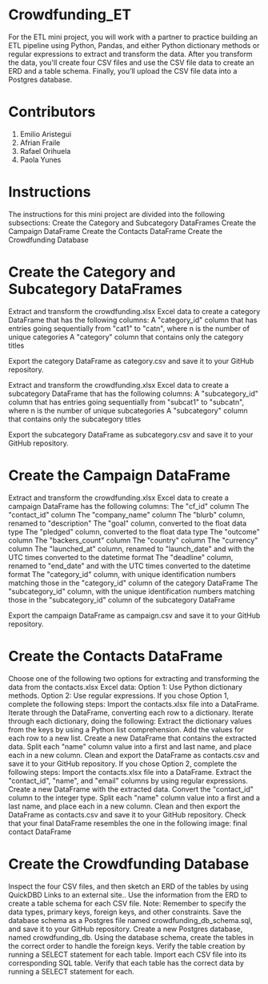 # Crowdfunding_ET

For the ETL mini project, you will work with a partner to practice building an ETL pipeline using Python, Pandas, and either Python dictionary methods or regular expressions to extract and transform the data. After you transform the data, you'll create four CSV files and use the CSV file data to create an ERD and a table schema. Finally, you’ll upload the CSV file data into a Postgres database.

# Contributors
1. Emilio Aristegui
2. Afrian Fraile
3. Rafael Orihuela
4. Paola Yunes

# Instructions
  The instructions for this mini project are divided into the following subsections:
    Create the Category and Subcategory DataFrames
    Create the Campaign DataFrame
    Create the Contacts DataFrame
    Create the Crowdfunding Database

# Create the Category and Subcategory DataFrames
Extract and transform the crowdfunding.xlsx Excel data to create a category DataFrame that has the following columns:
  A "category_id" column that has entries going sequentially from "cat1" to "catn", where n is the number of unique categories
  A "category" column that contains only the category titles

Export the category DataFrame as category.csv and save it to your GitHub repository.

Extract and transform the crowdfunding.xlsx Excel data to create a subcategory DataFrame that has the following columns:
  A "subcategory_id" column that has entries going sequentially from "subcat1" to "subcatn", where n is the number of unique subcategories
  A "subcategory" column that contains only the subcategory titles

Export the subcategory DataFrame as subcategory.csv and save it to your GitHub repository.

# Create the Campaign DataFrame
Extract and transform the crowdfunding.xlsx Excel data to create a campaign DataFrame has the following columns:
      The "cf_id" column
      The "contact_id" column
      The "company_name" column
      The "blurb" column, renamed to "description"
      The "goal" column, converted to the float data type
      The "pledged" column, converted to the float data type
      The "outcome" column
      The "backers_count" column
      The "country" column
      The "currency" column
      The "launched_at" column, renamed to "launch_date" and with the UTC times converted to the datetime format
      The "deadline" column, renamed to "end_date" and with the UTC times converted to the datetime format
      The "category_id" column, with unique identification numbers matching those in the "category_id" column of the category DataFrame
      The "subcategory_id" column, with the unique identification numbers matching those in the "subcategory_id" column of the subcategory DataFrame   

Export the campaign DataFrame as campaign.csv and save it to your GitHub repository.

# Create the Contacts DataFrame

Choose one of the following two options for extracting and transforming the data from the contacts.xlsx Excel data:
  Option 1: Use Python dictionary methods.
  Option 2: Use regular expressions.
  If you chose Option 1, complete the following steps:
  Import the contacts.xlsx file into a DataFrame.
  Iterate through the DataFrame, converting each row to a dictionary.
  Iterate through each dictionary, doing the following:
  Extract the dictionary values from the keys by using a Python list comprehension.
  Add the values for each row to a new list.
  Create a new DataFrame that contains the extracted data.
  Split each "name" column value into a first and last name, and place each in a new column.
  Clean and export the DataFrame as contacts.csv and save it to your GitHub repository.
  If you chose Option 2, complete the following steps:
  Import the contacts.xlsx file into a DataFrame.
  Extract the "contact_id", "name", and "email" columns by using regular expressions.
  Create a new DataFrame with the extracted data.
  Convert the "contact_id" column to the integer type.
  Split each "name" column value into a first and a last name, and place each in a new column.
  Clean and then export the DataFrame as contacts.csv and save it to your GitHub repository.
  Check that your final DataFrame resembles the one in the following image:
  final contact DataFrame

# Create the Crowdfunding Database
Inspect the four CSV files, and then sketch an ERD of the tables by using QuickDBD Links to an external site..
Use the information from the ERD to create a table schema for each CSV file.
Note: Remember to specify the data types, primary keys, foreign keys, and other constraints.
Save the database schema as a Postgres file named crowdfunding_db_schema.sql, and save it to your GitHub repository.
Create a new Postgres database, named crowdfunding_db.
Using the database schema, create the tables in the correct order to handle the foreign keys.
Verify the table creation by running a SELECT statement for each table.
Import each CSV file into its corresponding SQL table.
Verify that each table has the correct data by running a SELECT statement for each.
